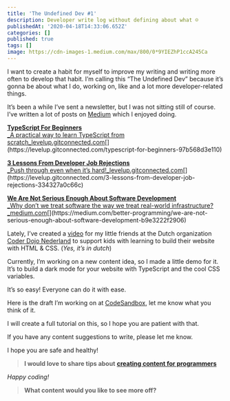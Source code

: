 ```yaml
---
title: 'The Undefined Dev #1'
description: Developer write log without defining about what ☺️
publishedAt: '2020-04-18T14:33:06.652Z'
categories: []
published: true
tags: []
image: https://cdn-images-1.medium.com/max/800/0*9YIEZhP1ccA245Ca
---
```


I want to create a habit for myself to improve my writing and writing more often to develop that habit. I’m calling this “The Undefined Dev” because it’s gonna be about what I do, working on, like and a lot more developer-related things.

It’s been a while I’ve sent a newsletter, but I was not sitting still of course. I’ve written a lot of posts on [Medium](https://medium.com/@devbyrayray?utm_source=devbyrayray&utm_medium=email&utm_campaign=build-darkmode-with-typescript-and-css-variables) which I enjoyed doing.

[**TypeScript For Beginners**  
_A practical way to learn TypeScript from scratch_levelup.gitconnected.com](https://levelup.gitconnected.com/typescript-for-beginners-97b568d3e110 "https://levelup.gitconnected.com/typescript-for-beginners-97b568d3e110")[](https://levelup.gitconnected.com/typescript-for-beginners-97b568d3e110)

[**3 Lessons From Developer Job Rejections**  
_Push through even when it’s hard!_levelup.gitconnected.com](https://levelup.gitconnected.com/3-lessons-from-developer-job-rejections-334327a0c66c "https://levelup.gitconnected.com/3-lessons-from-developer-job-rejections-334327a0c66c")[](https://levelup.gitconnected.com/3-lessons-from-developer-job-rejections-334327a0c66c)

[**We Are Not Serious Enough About Software Development**  
_Why don’t we treat software the way we treat real-world infrastructure?_medium.com](https://medium.com/better-programming/we-are-not-serious-enough-about-software-development-b9e3222f2906 "https://medium.com/better-programming/we-are-not-serious-enough-about-software-development-b9e3222f2906")[](https://medium.com/better-programming/we-are-not-serious-enough-about-software-development-b9e3222f2906)

Lately, I’ve created a [video](https://coderdojo.nl/online-les/html-css/les-1?utm_source=devbyrayray&utm_medium=email&utm_campaign=build-darkmode-with-typescript-and-css-variables) for my little friends at the Dutch organization [Coder Dojo Nederland](https://coderdojo.nl/) to support kids with learning to build their website with HTML & CSS. (_Yes, it’s in dutch_)

Currently, I’m working on a new content idea, so I made a little demo for it. It’s to build a dark mode for your website with TypeScript and the cool CSS variables.

It’s so easy! Everyone can do it with ease.

Here is the draft I’m working on at [CodeSandbox](https://codesandbox.io/s/css-variables-darkmode-w-typescript-s6e2k?utm_source=devbyrayray&utm_medium=email&utm_campaign=build-darkmode-with-typescript-and-css-variables), let me know what you think of it.

I will create a full tutorial on this, so I hope you are patient with that.

If you have any content suggestions to write, please let me know.

I hope you are safe and healthy!

> **I would love to share tips about** [**creating content for programmers**](https://mailchi.mp/239d4f7b0d9d/programming-content-creator)

_Happy coding!_

> **What content would you like to see more off?**